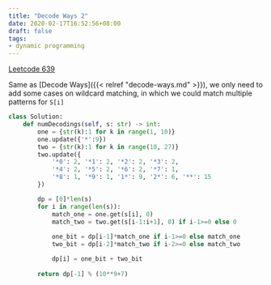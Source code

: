 ```yaml
---
title: "Decode Ways 2"
date: 2020-02-17T16:52:56+08:00
draft: false
tags:
- dynamic programming
---
```


<!--more-->

[Leetcode 639](https://leetcode.com/problems/decode-ways-ii/)

Same as [Decode Ways]({{< relref "decode-ways.md" >}}), we only need to add some cases on wildcard matching, in which we could match multiple patterns for `S[i]`

```python
class Solution:
    def numDecodings(self, s: str) -> int:
        one = {str(k):1 for k in range(1, 10)}
        one.update({'*':9})
        two = {str(k):1 for k in range(10, 27)}
        two.update({
            '*0': 2, '*1': 2, '*2': 2, '*3': 2, 
            '*4': 2, '*5': 2, '*6': 2, '*7': 1, 
            '*8': 1, '*9': 1, '1*': 9, '2*': 6, '**': 15
        })

        dp = [0]*len(s)
        for i in range(len(s)):
            match_one = one.get(s[i], 0)
            match_two = two.get(s[i-1:i+1], 0) if i-1>=0 else 0
            
            one_bit = dp[i-1]*match_one if i-1>=0 else match_one
            two_bit = dp[i-2]*match_two if i-2>=0 else match_two

            dp[i] = one_bit + two_bit
        
        return dp[-1] % (10**9+7)
```

